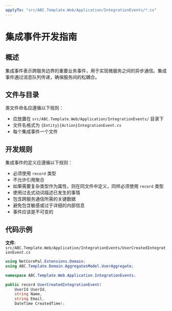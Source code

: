 ```yaml
---
applyTo: "src/ABC.Template.Web/Application/IntegrationEvents/*.cs"
---
```


# 集成事件开发指南

## 概述

集成事件表示跨服务边界的重要业务事件，用于实现微服务之间的异步通信。集成事件通过消息队列传递，确保服务间的松耦合。

## 文件与目录

类文件命名应遵循以下规则：
- 应放置在 `src/ABC.Template.Web/Application/IntegrationEvents/` 目录下
- 文件名格式为 `{Entity}{Action}IntegrationEvent.cs`
- 每个集成事件一个文件

## 开发规则

集成事件的定义应遵循以下规则：
- 必须使用 `record` 类型
- 不允许引用聚合
- 如果需要复杂类型作为属性，则在同文件中定义，同样必须使用 `record` 类型
- 使用过去式动词描述已发生的事情
- 包含跨服务通信所需的关键数据
- 避免包含敏感或过于详细的内部信息
- 事件应该是不可变的

## 代码示例

**文件**: `src/ABC.Template.Web/Application/IntegrationEvents/UserCreatedIntegrationEvent.cs`

```csharp
using NetCorePal.Extensions.Domain;
using ABC.Template.Domain.AggregatesModel.UserAggregate;

namespace ABC.Template.Web.Application.IntegrationEvents;

public record UserCreatedIntegrationEvent(
    UserId UserId, 
    string Name, 
    string Email, 
    DateTime CreatedTime);
```
